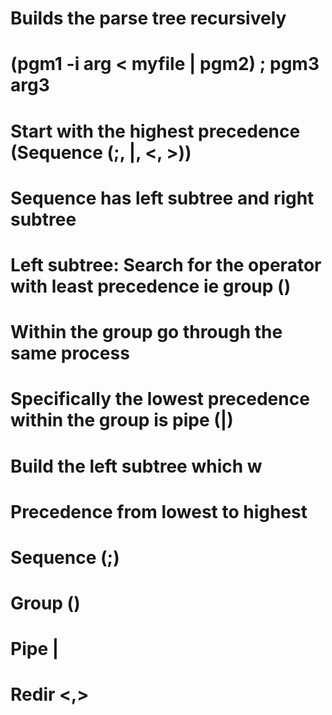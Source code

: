 # Builds the parse tree recursively
# (pgm1 -i arg < myfile | pgm2) ; pgm3 arg3
# Start with the highest precedence (Sequence (;, |, <, >))
# Sequence has left subtree and right subtree
# Left subtree: Search for the operator with least precedence ie group ()
# Within the group go through the same process
# Specifically the lowest precedence within the group is pipe (|)
# Build the left subtree which w

# Precedence from lowest to highest
# Sequence (;)
# Group ()
# Pipe |
# Redir <,>
